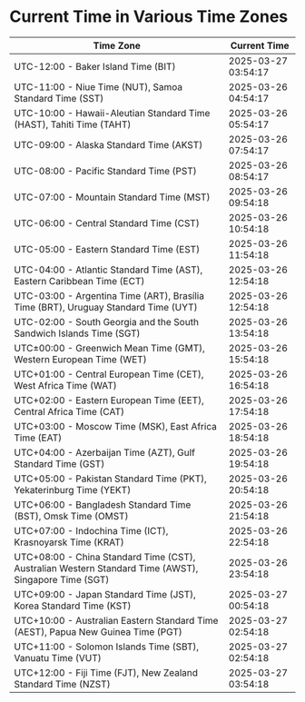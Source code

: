 # Current Time in Various Time Zones

| Time Zone | Current Time |
|-----------|--------------|
| UTC-12:00 - Baker Island Time (BIT) | 2025-03-27 03:54:17 |
| UTC-11:00 - Niue Time (NUT), Samoa Standard Time (SST) | 2025-03-26 04:54:17 |
| UTC-10:00 - Hawaii-Aleutian Standard Time (HAST), Tahiti Time (TAHT) | 2025-03-26 05:54:17 |
| UTC-09:00 - Alaska Standard Time (AKST) | 2025-03-26 07:54:17 |
| UTC-08:00 - Pacific Standard Time (PST) | 2025-03-26 08:54:17 |
| UTC-07:00 - Mountain Standard Time (MST) | 2025-03-26 09:54:18 |
| UTC-06:00 - Central Standard Time (CST) | 2025-03-26 10:54:18 |
| UTC-05:00 - Eastern Standard Time (EST) | 2025-03-26 11:54:18 |
| UTC-04:00 - Atlantic Standard Time (AST), Eastern Caribbean Time (ECT) | 2025-03-26 12:54:18 |
| UTC-03:00 - Argentina Time (ART), Brasília Time (BRT), Uruguay Standard Time (UYT) | 2025-03-26 12:54:18 |
| UTC-02:00 - South Georgia and the South Sandwich Islands Time (SGT) | 2025-03-26 13:54:18 |
| UTC±00:00 - Greenwich Mean Time (GMT), Western European Time (WET) | 2025-03-26 15:54:18 |
| UTC+01:00 - Central European Time (CET), West Africa Time (WAT) | 2025-03-26 16:54:18 |
| UTC+02:00 - Eastern European Time (EET), Central Africa Time (CAT) | 2025-03-26 17:54:18 |
| UTC+03:00 - Moscow Time (MSK), East Africa Time (EAT) | 2025-03-26 18:54:18 |
| UTC+04:00 - Azerbaijan Time (AZT), Gulf Standard Time (GST) | 2025-03-26 19:54:18 |
| UTC+05:00 - Pakistan Standard Time (PKT), Yekaterinburg Time (YEKT) | 2025-03-26 20:54:18 |
| UTC+06:00 - Bangladesh Standard Time (BST), Omsk Time (OMST) | 2025-03-26 21:54:18 |
| UTC+07:00 - Indochina Time (ICT), Krasnoyarsk Time (KRAT) | 2025-03-26 22:54:18 |
| UTC+08:00 - China Standard Time (CST), Australian Western Standard Time (AWST), Singapore Time (SGT) | 2025-03-26 23:54:18 |
| UTC+09:00 - Japan Standard Time (JST), Korea Standard Time (KST) | 2025-03-27 00:54:18 |
| UTC+10:00 - Australian Eastern Standard Time (AEST), Papua New Guinea Time (PGT) | 2025-03-27 02:54:18 |
| UTC+11:00 - Solomon Islands Time (SBT), Vanuatu Time (VUT) | 2025-03-27 02:54:18 |
| UTC+12:00 - Fiji Time (FJT), New Zealand Standard Time (NZST) | 2025-03-27 03:54:18 |
